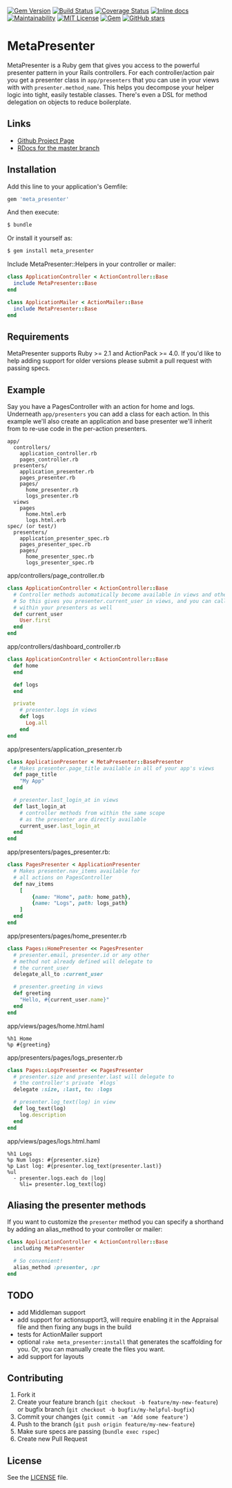 [![Gem Version](https://badge.fury.io/rb/meta_presenter.svg)](https://badge.fury.io/rb/meta_presenter) [![Build Status](https://travis-ci.org/szTheory/meta_presenter.svg?branch=master)](https://travis-ci.org/szTheory/meta_presenter) [![Coverage Status](https://coveralls.io/repos/github/szTheory/meta_presenter/badge.svg?branch=master)](https://coveralls.io/github/szTheory/meta_presenter?branch=master) [![Inline docs](http://inch-ci.org/github/szTheory/meta_presenter.svg?branch=master)](http://inch-ci.org/github/szTheory/meta_presenter) [![Maintainability](https://api.codeclimate.com/v1/badges/8698d68a87ec1a9bfacd/maintainability)](https://codeclimate.com/github/szTheory/meta_presenter/maintainability) [![MIT License](https://img.shields.io/github/license/mashape/apistatus.svg)](https://github.com/szTheory/meta_presenter/blob/master/LICENSE.txt) [![Gem](https://img.shields.io/gem/dt/meta_presenter.svg)](https://rubygems.org/gems/meta_presenter) [![GitHub stars](https://img.shields.io/github/stars/szTheory/meta_presenter.svg?label=Stars&style=social)](https://github.com/szTheory/meta_presenter)

# MetaPresenter

MetaPresenter is a Ruby gem that gives you access to the powerful presenter pattern in your Rails controllers. For each controller/action pair you get a presenter class in `app/presenters` that you can use in your views with with `presenter.method_name`. This helps you decompose your helper logic into tight, easily testable classes. There's even a DSL for method delegation on objects to reduce boilerplate.

## Links

* [Github Project Page](https://github.com/szTheory/meta_presenter)
* [RDocs for the master branch](https://www.rubydoc.info/github/szTheory/meta-presenter/master)

## Installation

Add this line to your application's Gemfile:

```ruby
gem 'meta_presenter'
```

And then execute:

```sh
$ bundle
```

Or install it yourself as:

```sh
$ gem install meta_presenter
```

Include MetaPresenter::Helpers in your controller or mailer:

```ruby
class ApplicationController < ActionController::Base
  include MetaPresenter::Base
end
```

```ruby
class ApplicationMailer < ActionMailer::Base
  include MetaPresenter::Base
end
```

## Requirements

MetaPresenter supports Ruby >= 2.1 and ActionPack >= 4.0. If you'd like to help adding support for older versions please submit a pull request with passing specs.

## Example

Say you have a PagesController with an action for home and logs. Underneath `app/presenters` you can add a class for each action. In this example we'll also create an application and base presenter we'll inherit from to re-use code in the per-action presenters.

```
app/
  controllers/
    application_controller.rb
    pages_controller.rb
  presenters/
    application_presenter.rb
    pages_presenter.rb
    pages/
      home_presenter.rb
      logs_presenter.rb
  views
    pages
      home.html.erb
      logs.html.erb
spec/ (or test/)
  presenters/
    application_presenter_spec.rb
    pages_presenter_spec.rb
    pages/
      home_presenter_spec.rb
      logs_presenter_spec.rb
```

app/controllers/page_controller.rb

```ruby
class ApplicationController < ActionController::Base
  # Controller methods automatically become available in views and other presenters.
  # So this gives you presenter.current_user in views, and you can call `current_user`
  # within your presenters as well
  def current_user
    User.first
  end
end
```

app/controllers/dashboard_controller.rb

```ruby
class ApplicationController < ActionController::Base
  def home
  end

  def logs
  end

  private
    # presenter.logs in views
    def logs
      Log.all
    end
end
```

app/presenters/application_presenter.rb

```ruby
class ApplicationPresenter < MetaPresenter::BasePresenter
  # Makes presenter.page_title available in all of your app's views
  def page_title
    "My App"
  end

  # presenter.last_login_at in views
  def last_login_at
    # controller methods from within the same scope
    # as the presenter are directly available
    current_user.last_login_at
  end
end
```

app/presenters/pages_presenter.rb:

```ruby
class PagesPresenter < ApplicationPresenter
  # Makes presenter.nav_items available for
  # all actions on PagesController
  def nav_items
    [
        {name: "Home", path: home_path},
        {name: "Logs", path: logs_path}
    ]
  end
end
```

app/presenters/pages/home_presenter.rb

```ruby
class Pages::HomePresenter << PagesPresenter
  # presenter.email, presenter.id or any other
  # method not already defined will delegate to
  # the current_user
  delegate_all_to :current_user

  # presenter.greeting in views
  def greeting
    "Hello, #{current_user.name}"
  end
end
```

app/views/pages/home.html.haml

```Haml
%h1 Home
%p #{greeting}
```

app/presenters/pages/logs_presenter.rb

```ruby
class Pages::LogsPresenter << PagesPresenter
  # presenter.size and presenter.last will delegate to 
  # the controller's private `#logs`
  delegate :size, :last, to: :logs

  # presenter.log_text(log) in view
  def log_text(log)
    log.description
  end
end
```

app/views/pages/logs.html.haml

```Haml
%h1 Logs
%p Num logs: #{presenter.size}
%p Last log: #{presenter.log_text(presenter.last)}
%ul
  - presenter.logs.each do |log|
    %li= presenter.log_text(log)
```

## Aliasing the presenter methods

If you want to customize the `presenter` method you can specify a shorthand by adding an alias_method to your controller or mailer:

```ruby
class ApplicationController < ActionController::Base
  including MetaPresenter

  # So convenient!
  alias_method :presenter, :pr
end
```

## TODO
* add Middleman support
* add support for actionsupport3, will require enabling it in the Appraisal file and then fixing any bugs in the build
* tests for ActionMailer support
* optional `rake meta_presenter:install` that generates the scaffolding for you. Or, you can manually create the files you want.
* add support for layouts

## Contributing

1. Fork it
2. Create your feature branch (`git checkout -b feature/my-new-feature`) or bugfix branch (`git checkout -b bugfix/my-helpful-bugfix`) 
3. Commit your changes (`git commit -am 'Add some feature'`)
4. Push to the branch (`git push origin feature/my-new-feature`)
5. Make sure specs are passing (`bundle exec rspec`)
6. Create new Pull Request

## License

See the [LICENSE](https://github.com/szTheory/meta_presenter/blob/master/LICENSE.txt) file.